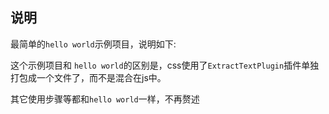 ## 说明
最简单的`hello world`示例项目，说明如下:

这个示例项目和 `hello world`的区别是，css使用了`ExtractTextPlugin`插件单独打包成一个文件了，而不是混合在js中。

其它使用步骤等都和`hello world`一样，不再赘述